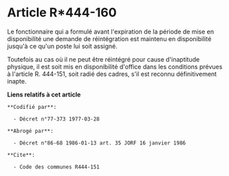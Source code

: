# Article R*444-160

Le fonctionnaire qui a formulé avant l'expiration de la période de mise en disponibilité une demande de réintégration est
maintenu en disponibilité jusqu'à ce qu'un poste lui soit assigné.

Toutefois au cas où il ne peut être réintégré pour cause d'inaptitude physique, il est soit mis en disponibilité d'office
dans les conditions prévues à l'article R. 444-151, soit radié des cadres, s'il est reconnu définitivement inapte.

**Liens relatifs à cet article**

	**Codifié par**:

	  - Décret n°77-373 1977-03-28

	**Abrogé par**:

	  - Décret n°86-68 1986-01-13 art. 35 JORF 16 janvier 1986

	**Cite**:

	  - Code des communes R444-151
